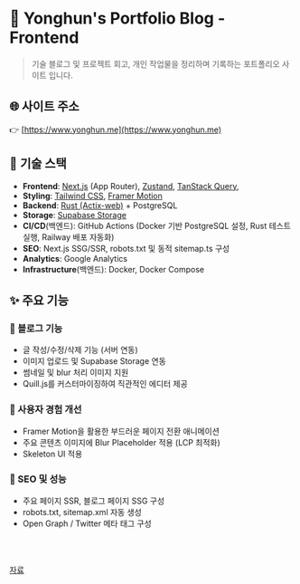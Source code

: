 # 📝 Yonghun's Portfolio Blog - Frontend

> 기술 블로그 및 프로젝트 회고, 개인 작업물을 정리하며 기록하는 포트폴리오 사이트 입니다.

## 🌐 사이트 주소

👉 [https://www.yonghun.me](https://www.yonghun.me)

## 🔧 기술 스택

- **Frontend**: [Next.js](https://nextjs.org/) (App Router), [Zustand](https://zustand-demo.pmnd.rs/), [TanStack Query](https://tanstack.com/query/latest),
- **Styling**: [Tailwind CSS](https://tailwindcss.com/), [Framer Motion](https://motion.dev/)
- **Backend**: [Rust (Actix-web)](https://actix.rs/) + PostgreSQL
- **Storage**: [Supabase Storage](https://supabase.com/)
- **CI/CD**(백엔드): GitHub Actions (Docker 기반 PostgreSQL 설정, Rust 테스트 실행, Railway 배포 자동화)
- **SEO**: Next.js SSG/SSR, robots.txt 및 동적 sitemap.ts 구성
- **Analytics**: Google Analytics
- **Infrastructure**(백엔드): Docker, Docker Compose

## ✨ 주요 기능

### 🔹 블로그 기능

- 글 작성/수정/삭제 기능 (서버 연동)
- 이미지 업로드 및 Supabase Storage 연동
- 썸네일 및 blur 처리 이미지 지원
- Quill.js를 커스터마이징하여 직관적인 에디터 제공

### 🔹 사용자 경험 개선

- Framer Motion을 활용한 부드러운 페이지 전환 애니메이션
- 주요 콘텐츠 이미지에 Blur Placeholder 적용 (LCP 최적화)
- Skeleton UI 적용

### 🔹 SEO 및 성능

- 주요 페이지 SSR, 블로그 페이지 SSG 구성
- robots.txt, sitemap.xml 자동 생성
- Open Graph / Twitter 메타 태그 구성
<br/>
<br/>

[자료](https://www.canva.com/design/DAGu0ygx574/yBTv7TO0-x4ycN3Po6jfgg/view?utm_content=DAGu0ygx574&utm_campaign=designshare&utm_medium=link2&utm_source=uniquelinks&utlId=hb822107587)

